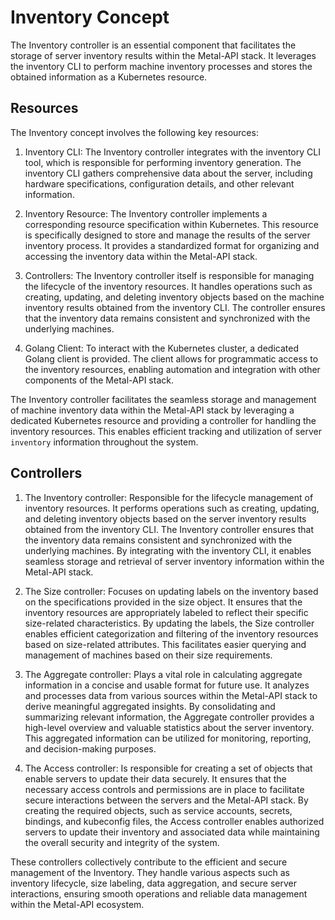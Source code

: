# Inventory Concept

The Inventory controller is an essential component that facilitates the storage of server inventory results within the Metal-API stack. 
It leverages the inventory CLI to perform machine inventory processes and stores the obtained information as a Kubernetes resource.

## Resources

The Inventory concept involves the following key resources:

1. Inventory CLI: 
    The Inventory controller integrates with the inventory CLI tool, which is responsible for performing inventory generation. The inventory CLI gathers comprehensive data about the server, including hardware specifications,  configuration details, and other relevant information.

2. Inventory Resource: 
    The Inventory controller implements a corresponding resource specification within Kubernetes. This resource is specifically designed to store and manage the results of the server inventory process. It provides a standardized format for organizing and accessing the inventory data within the Metal-API stack.

3. Controllers: 
    The Inventory controller itself is responsible for managing the lifecycle of the inventory resources. It handles operations such as creating, updating, and deleting inventory objects based on the machine inventory results obtained from the inventory CLI. The controller ensures that the inventory data remains consistent and synchronized with the underlying machines.

4. Golang Client: 
    To interact with the Kubernetes cluster, a dedicated Golang client is provided. The client allows for programmatic access to the inventory resources, enabling automation and integration with other components of the Metal-API stack.

The Inventory controller facilitates the seamless storage and management of machine inventory data within the Metal-API stack by leveraging a dedicated Kubernetes resource and providing a controller for handling the inventory resources. This enables efficient tracking and utilization of server `inventory` information throughout the system.

## Controllers

1. The Inventory controller: 
    Responsible for the lifecycle management of inventory resources. It performs operations such as creating, updating, and deleting inventory objects based on the server inventory results obtained from the inventory CLI. The Inventory controller ensures that the inventory data remains consistent and synchronized with the underlying machines. By integrating with the inventory CLI, it enables seamless storage and retrieval of server inventory information within the Metal-API stack.

2. The Size controller: 
    Focuses on updating labels on the inventory based on the specifications provided in the size object. It ensures that the inventory resources are appropriately labeled to reflect their specific size-related characteristics. By updating the labels, the Size controller enables efficient categorization and filtering of the inventory resources based on size-related attributes. This facilitates easier querying and management of machines based on their size requirements.

3. The Aggregate controller: 
    Plays a vital role in calculating aggregate information in a concise and usable format for future use. It analyzes and processes data from various sources within the Metal-API stack to derive meaningful aggregated insights. By consolidating and summarizing relevant information, the Aggregate controller provides a high-level overview and valuable statistics about the server inventory. This aggregated information can be utilized for monitoring, reporting, and decision-making purposes.

4. The Access controller: 
    Is responsible for creating a set of objects that enable servers to update their data securely. It ensures that the necessary access controls and permissions are in place to facilitate secure interactions between the servers and the Metal-API stack. By creating the required objects, such as service accounts, secrets, bindings, and kubeconfig files, the Access controller enables authorized servers to update their inventory and associated data while maintaining the overall security and integrity of the system.

These controllers collectively contribute to the efficient and secure management of the Inventory. 
They handle various aspects such as inventory lifecycle, size labeling, data aggregation, and secure server interactions, ensuring smooth operations and reliable data management within the Metal-API ecosystem.